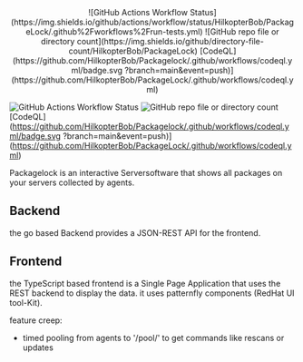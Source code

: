<div align="center">
![GitHub Actions Workflow Status](https://img.shields.io/github/actions/workflow/status/HilkopterBob/PackageLock/.github%2Fworkflows%2Frun-tests.yml)
![GitHub repo file or directory count](https://img.shields.io/github/directory-file-count/HilkopterBob/PackageLock)
[CodeQL](https://github.com/HilkopterBob/Packagelock/.github/workflows/codeql.yml/badge.svg
?branch=main&event=push)]
(https://github.com/HilkopterBob/PackageLock/.github/workflows/codeql.yml) 

</div>

![GitHub Actions Workflow Status](https://img.shields.io/github/actions/workflow/status/HilkopterBob/PackageLock/.github%2Fworkflows%2Frun-tests.yml)
![GitHub repo file or directory count](https://img.shields.io/github/directory-file-count/HilkopterBob/PackageLock)
[CodeQL](https://github.com/HilkopterBob/Packagelock/.github/workflows/codeql.yml/badge.svg
?branch=main&event=push)]
(https://github.com/HilkopterBob/PackageLock/.github/workflows/codeql.yml) 

Packagelock is an interactive Serversoftware that shows all packages on your servers collected by agents.  

## Backend
the go based Backend provides a JSON-REST API for the frontend.  

## Frontend 
the TypeScript based frontend is a Single Page Application that uses the REST backend to display the data. it uses patternfly components (RedHat UI tool-Kit).


feature creep:
- timed pooling from agents to '/pool/' to get commands like rescans or updates

